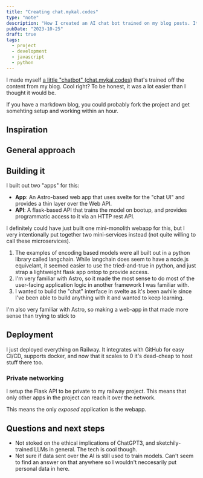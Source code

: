 ```yaml
---
title: "Creating chat.mykal.codes"
type: "note"
description: "How I created an AI chat bot trained on my blog posts. It's easier than you'd think!"
pubDate: "2023-10-25" 
draft: true
tags: 
  - project
  - development
  - javascript
  - python
---
```


I made myself [a little "chatbot" (chat.mykal.codes)](https://chat.mykal.codes) that's trained off the content from my blog. Cool right? To be honest, it was a lot easier than I thought it would be. 

If you have a markdown blog, you could probably fork the project and get somehting setup and working within an hour. 

## Inspiration 



## General approach 

## Building it  

I built out two "apps" for this: 

- **App**: An Astro-based web app that uses svelte for the "chat UI" and provides a thin layer over the Web API. 
- **API**: A flask-based API that trains the model on bootup, and provides programmatic access to it via an HTTP rest API. 

I definitely could have just built one mini-monolith webapp for this, but I very intentionally put together two mini-services instead (not quite willing to call these microservices). 

1. The examples of encoding based models were all built out in a python library called langchain. While langchain does seem to have a node.js equivelant, it seemed easier to use the tried-and-true in python, and just strap a lightweight flask app ontop to provide access. 
2. I'm very familiar with Astro, so it made the most sense to do most of the user-facing application logic in another framework I was familiar with.
3. I wanted to build the "chat" interface in svelte as it's been awhile since I've been able to build anything with it and wanted to keep learning. 

I'm also very familiar with Astro, so making a web-app in that made more sense than trying to stick to 

## Deployment

I just deployed everything on Railway. It integrates with GitHub for easy CI/CD, supports docker, and now that it scales to 0 it's dead-cheap to host stuff there too.

### Private networking

I setup the Flask API to be private to my railway project. This means that only other apps in the project can reach it over the network. 

This means the only *exposed* application is the webapp. 

## Questions and next steps

- Not stoked on the ethical implications of ChatGPT3, and sketchily-trained LLMs in general. The tech is cool though.
- Not sure if data sent over the AI is still used to train models. Can't seem to find an answer on that anywhere so I wouldn't neccesarily put personal data in here. 